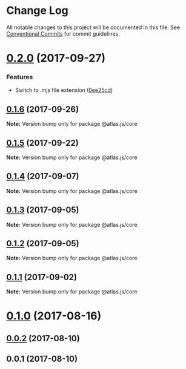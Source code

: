 # Change Log

All notable changes to this project will be documented in this file.
See [Conventional Commits](https://conventionalcommits.org) for commit guidelines.

<a name="0.2.0"></a>
# [0.2.0](https://github.com/strvcom/atlas.js/compare/@atlas.js/core@0.1.6...@atlas.js/core@0.2.0) (2017-09-27)


### Features

* Switch to .mjs file extension ([0ee25cd](https://github.com/strvcom/atlas.js/commit/0ee25cd))




<a name="0.1.6"></a>
## [0.1.6](https://github.com/strvcom/atlas.js/compare/@atlas.js/core@0.1.5...@atlas.js/core@0.1.6) (2017-09-26)




**Note:** Version bump only for package @atlas.js/core

<a name="0.1.5"></a>
## [0.1.5](https://github.com/strvcom/atlas.js/compare/@atlas.js/core@0.1.4...@atlas.js/core@0.1.5) (2017-09-22)




**Note:** Version bump only for package @atlas.js/core

<a name="0.1.4"></a>
## [0.1.4](https://github.com/strvcom/atlas.js/compare/@atlas.js/core@0.1.3...@atlas.js/core@0.1.4) (2017-09-07)




**Note:** Version bump only for package @atlas.js/core

<a name="0.1.3"></a>
## [0.1.3](https://github.com/strvcom/atlas.js/compare/@atlas.js/core@0.1.2...@atlas.js/core@0.1.3) (2017-09-05)




**Note:** Version bump only for package @atlas.js/core

<a name="0.1.2"></a>
## [0.1.2](https://github.com/strvcom/atlas.js/compare/@atlas.js/core@0.1.1...@atlas.js/core@0.1.2) (2017-09-05)




**Note:** Version bump only for package @atlas.js/core

<a name="0.1.1"></a>
## [0.1.1](https://github.com/strvcom/atlas.js/compare/@atlas.js/core@0.1.0...@atlas.js/core@0.1.1) (2017-09-02)




**Note:** Version bump only for package @atlas.js/core

<a name="0.1.0"></a>
# [0.1.0](https://github.com/strvcom/atlas.js/compare/@atlas.js/core@0.0.2...@atlas.js/core@0.1.0) (2017-08-16)




<a name="0.0.2"></a>
## [0.0.2](https://github.com/strvcom/atlas.js/compare/@atlas.js/core@0.0.1...@atlas.js/core@0.0.2) (2017-08-10)




<a name="0.0.1"></a>
## 0.0.1 (2017-08-10)
